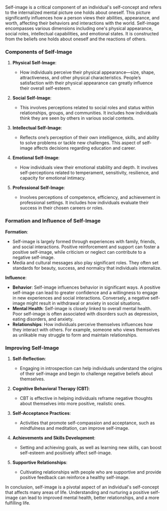 Self-image is a critical component of an individual's self-concept and refers to the internalized mental picture one holds about oneself. This picture significantly influences how a person views their abilities, appearance, and worth, affecting their behaviors and interactions with the world. Self-image encompasses various dimensions including one's physical appearance, social roles, intellectual capabilities, and emotional states. It is constructed from the beliefs one holds about oneself and the reactions of others.

### Components of Self-Image

1. **Physical Self-Image**:
   - How individuals perceive their physical appearance—size, shape, attractiveness, and other physical characteristics. People’s satisfaction with their physical appearance can greatly influence their overall self-esteem.

2. **Social Self-Image**:
   - This involves perceptions related to social roles and status within relationships, groups, and communities. It includes how individuals think they are seen by others in various social contexts.

3. **Intellectual Self-Image**:
   - Reflects one’s perception of their own intelligence, skills, and ability to solve problems or tackle new challenges. This aspect of self-image affects decisions regarding education and career.

4. **Emotional Self-Image**:
   - How individuals view their emotional stability and depth. It involves self-perceptions related to temperament, sensitivity, resilience, and capacity for emotional intimacy.

5. **Professional Self-Image**:
   - Involves perceptions of competence, efficiency, and achievement in professional settings. It includes how individuals evaluate their success in their chosen careers or roles.

### Formation and Influence of Self-Image

**Formation**:
- Self-image is largely formed through experiences with family, friends, and social interactions. Positive reinforcement and support can foster a positive self-image, while criticism or neglect can contribute to a negative self-image.
- Media and cultural messages also play significant roles. They often set standards for beauty, success, and normalcy that individuals internalize.

**Influence**:
- **Behavior**: Self-image influences behavior in significant ways. A positive self-image can lead to greater confidence and a willingness to engage in new experiences and social interactions. Conversely, a negative self-image might result in withdrawal or anxiety in social situations.
- **Mental Health**: Self-image is closely linked to overall mental health. Poor self-image is often associated with disorders such as depression, eating disorders, and anxiety.
- **Relationships**: How individuals perceive themselves influences how they interact with others. For example, someone who views themselves as unlikable may struggle to form and maintain relationships.

### Improving Self-Image

1. **Self-Reflection**:
   - Engaging in introspection can help individuals understand the origins of their self-image and begin to challenge negative beliefs about themselves.

2. **Cognitive Behavioral Therapy (CBT)**:
   - CBT is effective in helping individuals reframe negative thoughts about themselves into more positive, realistic ones.

3. **Self-Acceptance Practices**:
   - Activities that promote self-compassion and acceptance, such as mindfulness and meditation, can improve self-image.

4. **Achievements and Skills Development**:
   - Setting and achieving goals, as well as learning new skills, can boost self-esteem and positively affect self-image.

5. **Supportive Relationships**:
   - Cultivating relationships with people who are supportive and provide positive feedback can reinforce a healthy self-image.

In conclusion, self-image is a pivotal aspect of an individual's self-concept that affects many areas of life. Understanding and nurturing a positive self-image can lead to improved mental health, better relationships, and a more fulfilling life.